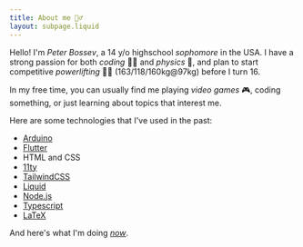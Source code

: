 ```yaml
---
title: About me 🙋‍♂️
layout: subpage.liquid
---
```


Hello! I'm *Peter Bossev*, a 14 y/o highschool *sophomore* in the USA. I have a strong passion for both *coding* 👨‍💻 and *physics* 🌌, and plan to start competitive *powerlifting* 🏋️‍♂️ (163/118/160kg@97kg) before I turn 16. 

In my free time, you can usually find me playing *video games* 🎮, coding something, or just learning about topics that interest me. 

Here are some technologies that I've used in the past:

<ul>
<li><a href="https://www.arduino.cc/" class="arduino arrow-external">Arduino</a></li>
<li><a href="https://flutter.dev/" class="flutter arrow-external">Flutter</a></li>
<li><span class="html">HTML</span> and <span class="css">CSS</span></li>
<li><a href="https://www.11ty.dev/" class="eleventy arrow-external">11ty</a></li>
<li><a href="https://tailwindcss.com/" class="tailwind arrow-external">TailwindCSS</a></li>
<li><a href="https://shopify.github.io/liquid/" class="liquid arrow-external">Liquid</a></li>
<li><a href="https://nodejs.org/" class="nodejs arrow-external">Node.js</a></li>
<li><a href="https://www.typescriptlang.org/" class="typescript arrow-external">Typescript</a></li>
<li><a href="https://www.latex-project.org/" class="latex arrow-external">LaTeX</a></li>
</ul>

And here's what I'm doing <a href="/now/"><em>now</em></a>.